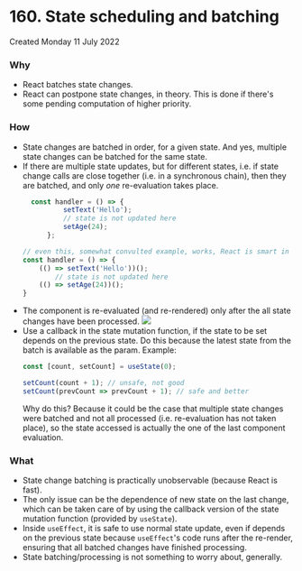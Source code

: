 # 160. State scheduling and batching
Created Monday 11 July 2022

### Why
- React batches state changes.
- React can postpone state changes, in theory. This is done if there's some pending computation of higher priority.

### How
- State changes are batched in order, for a given state. And yes, multiple state changes can be batched for the same state.
- If there are multiple state updates, but for different states, i.e. if state change calls are close together (i.e. in a synchronous chain), then they are batched, and only *one* re-evaluation takes place.
  ```jsx
	const handler = () => {
			setText('Hello');
			// state is not updated here
			setAge(24);
		};
	```
	```jsx
	// even this, somewhat convulted example, works, React is smart in batching state changes
	const handler = () => {
		(() => setText('Hello'))();
			// state is not updated here
		(() => setAge(24))();
	}
	```
- The component is re-evaluated (and re-rendered) only after the all state changes have been processed.
  ![](../../../../assets/160_State_scheduling_and_batching-image-1.png)
- Use a callback in the state mutation function, if the state to be set depends on the previous state. Do this because the latest state from the batch is available as the param. Example:
	```jsx
	const [count, setCount] = useState(0);
	
	setCount(count + 1); // unsafe, not good
	setCount(prevCount => prevCount + 1); // safe and better
	```
	Why do this? Because it could be the case that multiple state changes were batched and not all processed (i.e. re-evaluation has not taken place), so the state accessed is actually the one of the last component evaluation.
	
### What
- State change batching is practically unobservable (because React is fast).
- The only issue can be the dependence of new state on the last change, which can be taken care of by using the callback version of the state mutation function (provided by `useState`).
- Inside `useEffect`, it is safe to use normal state update, even if depends on the previous state because `useEffect`'s code runs after the re-render, ensuring that all batched changes have finished processing.
- State batching/processing is not something to worry about, generally.